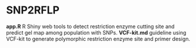 # SNP2RFLP
**app.R** R Shiny web tools to detect restriction enzyme cutting site and predict gel map among population with SNPs.
**VCF-kit.md** guideline using VCF-kit to generate polymorphic restriction enzyme site and primer design.
